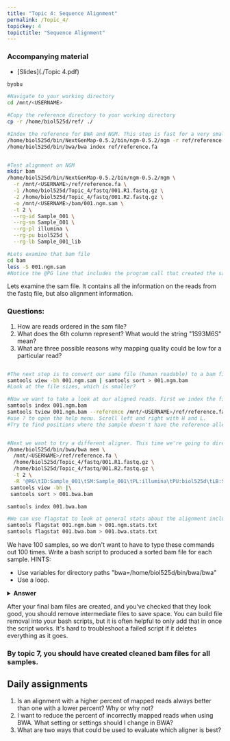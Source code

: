 ```yaml
---
title: "Topic 4: Sequence Alignment"
permalink: /Topic_4/
topickey: 4
topictitle: "Sequence Alignment"
---
```


### Accompanying material

* [Slides](./Topic 4.pdf)


```bash
byobu

#Navigate to your working directory
cd /mnt/<USERNAME>

#Copy the reference directory to your working directory
cp -r /home/biol525d/ref/ ./

#Index the reference for BWA and NGM. This step is fast for a very small reference that we're working with but can take an hour with full genomes. 
/home/biol525d/bin/NextGenMap-0.5.2/bin/ngm-0.5.2/ngm -r ref/reference.fa
/home/biol525d/bin/bwa/bwa index ref/reference.fa


#Test alignment on NGM
mkdir bam
/home/biol525d/bin/NextGenMap-0.5.2/bin/ngm-0.5.2/ngm \
  -r /mnt/<USERNAME>/ref/reference.fa \
  -1 /home/biol525d/Topic_4/fastq/001.R1.fastq.gz \
  -2 /home/biol525d/Topic_4/fastq/001.R2.fastq.gz \
  -o /mnt/<USERNAME>/bam/001.ngm.sam \
  -t 2 \
  --rg-id Sample_001 \
  --rg-sm Sample_001 \
  --rg-pl illumina \
  --rg-pu biol525d \
  --rg-lb Sample_001_lib

#Lets examine that bam file
cd bam
less -S 001.ngm.sam
#Notice the @PG line that includes the program call that created the sam file. This is useful for record keeping.

```
Lets examine the sam file. It contains all the information on the reads from the fastq file, but also alignment information. 
### Questions:
1. How are reads ordered in the sam file? 
2. What does the 6th column represent? What would the string "1S93M6S" mean?
3. What are three possible reasons why mapping quality could be low for a particular read?

```bash

#The next step is to convert our same file (human readable) to a bam file (machine readable) and sort reads by their aligned position.
samtools view -bh 001.ngm.sam | samtools sort > 001.ngm.bam 
#Look at the file sizes, which is smaller? 

#Now we want to take a look at our aligned reads. First we index the file, then we use samtools tview.
samtools index 001.ngm.bam 
samtools tview 001.ngm.bam --reference /mnt/<USERNAME>/ref/reference.fa
#use ? to open the help menu. Scroll left and right with H and L. 
#Try to find positions where the sample doesn't have the reference allele. 


#Next we want to try a different aligner. This time we're going to directly pipe our output between programs instead of writing intermediate files
/home/biol525d/bin/bwa/bwa mem \
  /mnt/<USERNAME>/ref/reference.fa \
  /home/biol525d/Topic_4/fastq/001.R1.fastq.gz \
  /home/biol525d/Topic_4/fastq/001.R2.fastq.gz \
  -t 2 \
  -R '@RG\tID:Sample_001\tSM:Sample_001\tPL:illumina\tPU:biol525d\tLB:Sample_001_lib' |\
 samtools view -bh |\
 samtools sort > 001.bwa.bam 

samtools index 001.bwa.bam

#We can use flagstat to look at general stats about the alignment including how many reads aligned. This can help you pick an alignment program.
samtools flagstat 001.ngm.bam > 001.ngm.stats.txt
samtools flagstat 001.bwa.bam > 001.bwa.stats.txt


```
We have 100 samples, so we don't want to have to type these commands out 100 times. Write a bash script to produced a sorted bam file for each sample.
HINTS:
* Use variables for directory paths "bwa=/home/biol525d/bin/bwa/bwa"
* Use a loop.

<details><summary><b>Answer</b></summary><p>

```bash
    #First set up variable names
    bam=/mnt/<USERNAME>/bam
    fastq=/home/biol525d/Topic_4/fastq
   ngm=/home/biol525d/bin/NextGenMap-0.5.2/bin/ngm-0.5.2/ngm
   ref=/mnt/<USERNAME>/ref/reference.fa
   project=biol525d
    #Then get a list of sample names, without suffixes
    ls $fastq | grep R1.fastq.gz | sed s/.R1.fastq.gz//g > $bam/samplelist.txt
    #Then loop through the samples
    while read name
    do
         $ngm \
           -r $ref \
           -1 $fastq/${name}.R1.fastq.gz \
           -2 $fastq/${name}.R2.fastq.gz \
           -o $bam/${name}.ngm.sam \
           --rg-id $name \
           --rg-sm $name \
           --rg-pl illumina \
           --rg-pu $project \
           --rg-lb ${name}_lib \
           -t 1 
         samtools view -bh $bam/${name}.ngm.sam |\
         samtools sort > $bam/${name}.ngm.bam
         samtools index $bam/${name}.ngm.bam

    done < $bam/samplelist.txt
```
</p></details>

After your final bam files are created, and you've checked that they look good, you should remove intermediate files to save space. You can build file removal into your bash scripts, but it is often helpful to only add that in once the script works. It's hard to troubleshoot a failed script if it deletes everything as it goes. 
### By topic 7, you should have created cleaned bam files for all samples.

## Daily assignments
1. Is an alignment with a higher percent of mapped reads always better than one with a lower percent? Why or why not?
2. I want to reduce the percent of incorrectly mapped reads when using BWA. What setting or settings should I change in BWA?
3. What are two ways that could be used to evaluate which aligner is best?

